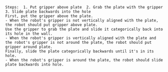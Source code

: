 
    Steps:  1. Put gripper above plate  2. Grab the plate with the gripper  3. Slide plate backwards into the hole 
    First, put the gripper above the plate.
    - When the robot's gripper is not vertically aligned with the plate, the robot should put gripper above plate.
    Use the gripper to grab the plate and slide it categorically back into its hole in the wall. 
    - When the robot's gripper is vertically aligned with the plate and the robot's gripper is not around the plate, the robot should put gripper around plate.
    Finally, slide the plate categorically backwards until it's in its hole.
    - When the robot's gripper is around the plate, the robot should slide plate backwards into hole.